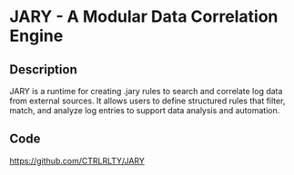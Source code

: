 # JARY - A Modular Data Correlation Engine

## Description
JARY is a runtime for creating .jary rules to search and correlate log data from external sources. It allows users to define structured rules that filter, match, and analyze log entries to support data analysis and automation.

## Code
https://github.com/CTRLRLTY/JARY
